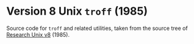 Version 8 Unix `troff` (1985)
=============================
Source code for `troff` and related utilities, taken from the source tree
of [Research Unix v8][1] (1985).

[1]: https://www.tuhs.org/Archive/Distributions/Research/Dan_Cross_v8
